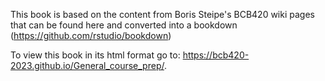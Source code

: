 This book is based on the content from Boris Steipe's BCB420 wiki pages that can be found here and converted into a bookdown (https://github.com/rstudio/bookdown)

To view this book in its html format go to: https://bcb420-2023.github.io/General_course_prep/.
